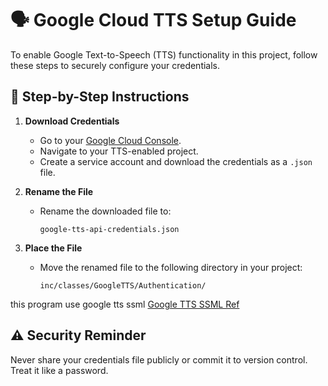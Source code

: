 # 🗣️ Google Cloud TTS Setup Guide

To enable Google Text-to-Speech (TTS) functionality in this project, follow these steps to securely configure your credentials.

## 🔧 Step-by-Step Instructions

1. **Download Credentials**
   - Go to your [Google Cloud Console](https://console.cloud.google.com/).
   - Navigate to your TTS-enabled project.
   - Create a service account and download the credentials as a `.json` file.

2. **Rename the File**
   - Rename the downloaded file to:
     ```
     google-tts-api-credentials.json
     ```

3. **Place the File**
   - Move the renamed file to the following directory in your project:
     ```
     inc/classes/GoogleTTS/Authentication/
     ```
this program use google tts ssml [Google TTS SSML Ref](https://cloud.google.com/text-to-speech/docs/ssml)

## ⚠️ Security Reminder

Never share your credentials file publicly or commit it to version control. Treat it like a password.
